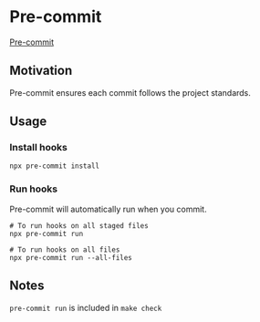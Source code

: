 # Pre-commit

[Pre-commit](https://pre-commit.com/)

## Motivation

Pre-commit ensures each commit follows the project standards.

## Usage

### Install hooks

```shell
npx pre-commit install
```

### Run hooks

Pre-commit will automatically run when you commit.

```shell
# To run hooks on all staged files
npx pre-commit run

# To run hooks on all files
npx pre-commit run --all-files
```

## Notes

`pre-commit run` is included in `make check`
